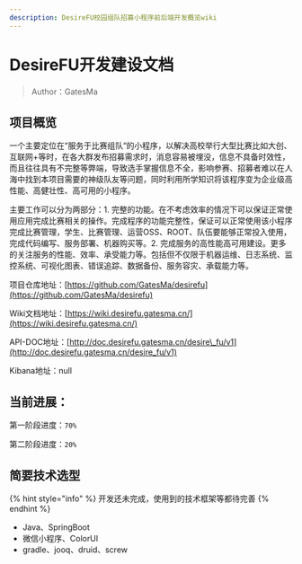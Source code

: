 ```yaml
---
description: DesireFU校园组队招募小程序前后端开发概览wiki
---
```


# DesireFU开发建设文档

> Author：GatesMa

## 项目概览

一个主要定位在“服务于比赛组队“的小程序，以解决高校举行大型比赛比如大创、互联网+等时，在各大群发布招募需求时，消息容易被埋没，信息不具备时效性，而且往往具有不完整等弊端，导致选手掌握信息不全，影响参赛、招募者难以在人海中找到本项目需要的神级队友等问题，同时利用所学知识将该程序变为企业级高性能、高健壮性、高可用的小程序。

主要工作可以分为两部分：1. 完整的功能。在不考虑效率的情况下可以保证正常使用应用完成比赛相关的操作。完成程序的功能完整性，保证可以正常使用该小程序完成比赛管理，学生、比赛管理、运营OSS、ROOT、队伍要能够正常投入使用，完成代码编写、服务部署、机器购买等。2. 完成服务的高性能高可用建设。更多的关注服务的性能、效率、承受能力等。包括但不仅限于机器运维、日志系统、监控系统、可视化图表、错误追踪、数据备份、服务容灾、承载能力等。



项目仓库地址：[https://github.com/GatesMa/desirefu](https://github.com/GatesMa/desirefu)

Wiki文档地址：[https://wiki.desirefu.gatesma.cn/](https://wiki.desirefu.gatesma.cn/)

API-DOC地址：[http://doc.desirefu.gatesma.cn/desire\_fu/v1](http://doc.desirefu.gatesma.cn/desire_fu/v1)

Kibana地址：null

## 当前进展：

第一阶段进度：`70%`

第二阶段进度：`20%`

## 简要技术选型

{% hint style="info" %}
开发还未完成，使用到的技术框架等都待完善
{% endhint %}

* Java、SpringBoot
* 微信小程序、ColorUI
* gradle、jooq、druid、screw



